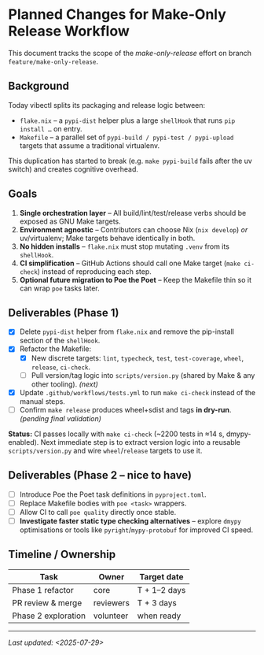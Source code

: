 # Planned Changes for Make-Only Release Workflow

This document tracks the scope of the *make-only-release* effort on branch `feature/make-only-release`.

## Background
Today vibectl splits its packaging and release logic between:
* `flake.nix` – a `pypi-dist` helper plus a large `shellHook` that runs `pip install …` on entry.
* `Makefile` – a parallel set of `pypi-build / pypi-test / pypi-upload` targets that assume a traditional virtualenv.

This duplication has started to break (e.g. `make pypi-build` fails after the uv switch) and creates cognitive overhead.

## Goals
1. **Single orchestration layer** – All build/lint/test/release verbs should be exposed as GNU Make targets.
2. **Environment agnostic** – Contributors can choose Nix (`nix develop`) *or* uv/virtualenv; Make targets behave identically in both.
3. **No hidden installs** – `flake.nix` must stop mutating `.venv` from its `shellHook`.
4. **CI simplification** – GitHub Actions should call one Make target (`make ci-check`) instead of reproducing each step.
5. **Optional future migration to Poe the Poet** – Keep the Makefile thin so it can wrap `poe` tasks later.

## Deliverables (Phase 1)
- [x] Delete `pypi-dist` helper from `flake.nix` and remove the pip-install section of the `shellHook`.
- [x] Refactor the Makefile:
  - [x] New discrete targets: `lint`, `typecheck`, `test`, `test-coverage`, `wheel`, `release`, `ci-check`.
  - [ ] Pull version/tag logic into `scripts/version.py` (shared by Make & any other tooling). *(next)*
- [x] Update `.github/workflows/tests.yml` to run `make ci-check` instead of the manual steps.
- [ ] Confirm `make release` produces wheel+sdist and tags **in dry-run**. *(pending final validation)*

**Status:** CI passes locally with `make ci-check` (~2200 tests in ≈14 s, dmypy-enabled). Next immediate step is to extract version logic into a reusable `scripts/version.py` and wire `wheel`/`release` targets to use it.

## Deliverables (Phase 2 – nice to have)
- [ ] Introduce Poe the Poet task definitions in `pyproject.toml`.
- [ ] Replace Makefile bodies with `poe <task>` wrappers.
- [ ] Allow CI to call `poe quality` directly once stable.
- [ ] **Investigate faster static type checking alternatives** – explore `dmypy` optimisations or tools like `pyright`/`mypy-protobuf` for improved CI speed.

## Timeline / Ownership
| Task | Owner | Target date |
|------|-------|-------------|
| Phase 1 refactor | core | T + 1–2 days |
| PR review & merge | reviewers | T + 3 days |
| Phase 2 exploration | volunteer | when ready |

---
*Last updated: <2025-07-29>*
